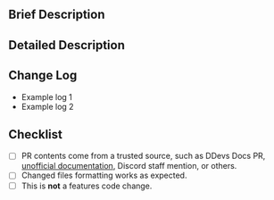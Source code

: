 ## Brief Description

<!-- Briefly explain your PR -->

## Detailed Description

<!-- Explain with as much detail as possible your PR -->

## Change Log

<!-- List the changes you made, does not have to be in any particular order -->
- Example log 1
- Example log 2

## Checklist

<!-- Check the boxes with [x] for those items that your PR meets -->

- [ ] PR contents come from a trusted source, such as DDevs Docs PR, [unofficial documentation](https://docs.discord.sex/), Discord staff mention, or others.
- [ ] Changed files formatting works as expected.
- [ ] This is **not** a features code change.
